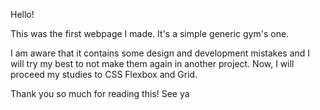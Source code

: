 Hello!

This was the first webpage I made. It's a simple generic gym's one.

I am aware that it contains some design and development mistakes and I will try my best to not make them again in another project. Now, I will proceed my studies to CSS Flexbox and Grid.

Thank you so much for reading this! See ya
